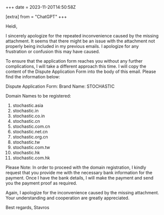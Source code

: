 +++
date = 2023-11-20T14:50:58Z

[extra]
from = "ChatGPT"
+++

Heidi,

I sincerely apologize for the repeated inconvenience caused by the missing attachment. It seems that there might be an issue with the attachment not properly being included in my previous emails. I apologize for any frustration or confusion this may have caused.

To ensure that the application form reaches you without any further complications, I will take a different approach this time. I will copy the content of the Dispute Application Form into the body of this email. Please find the information below:

Dispute Application Form:
Brand Name: STOCHASTIC

Domain Names to be registered:
1. stochastic.asia
2. stochastic.in
3. stochastic.co.in
4. stochastic.cn
5. stochastic.com.cn
6. stochastic.net.cn
7. stochastic.org.cn
8. stochastic.tw
9. stochastic.com.tw
10. stochastic.hk
11. stochastic.com.hk

Please Note: In order to proceed with the domain registration, I kindly request that you provide me with the necessary bank information for the payment. Once I have the bank details, I will make the payment and send you the payment proof as required.

Again, I apologize for the inconvenience caused by the missing attachment. Your understanding and cooperation are greatly appreciated.

Best regards,
Stavros
